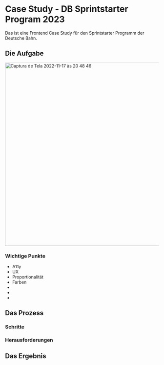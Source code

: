 # Case Study - DB Sprintstarter Program 2023

Das ist eine Frontend Case Study für den Sprintstarter Programm der Deutsche Bahn.



<h2>Die Aufgabe</h2>
<img width="600" alt="Captura de Tela 2022-11-17 às 20 48 46" src="https://user-images.githubusercontent.com/44527901/202544743-3b2c5109-a9dc-4f8d-8279-df00a9e64e7b.png">

<h3>Wichtige Punkte</h3>
<ul>
<li>A11y</li>
<li>UX</li>
<li>Proportionalität</li>
<li>Farben</li>
<li></li>
<li></li>
<li></li>
</ul>


<h2>Das Prozess</h2>
<h3>Schritte</h3>



<h3>Herausforderungen</h3>


<h2>Das Ergebnis</h2>


